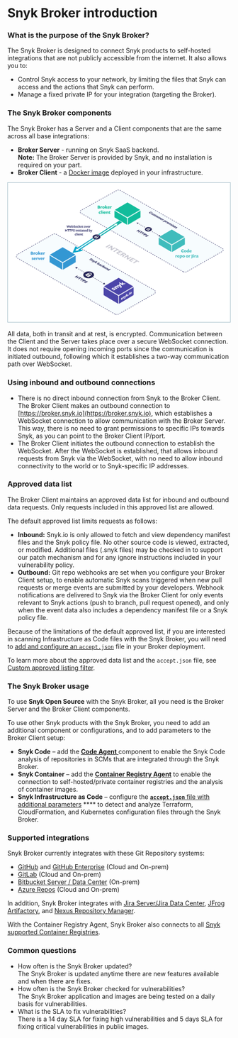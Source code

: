 # Snyk Broker introduction

### What is the purpose of the Snyk Broker?

The Snyk Broker is designed to connect Snyk products to self-hosted integrations that are not publicly accessible from the internet. It also allows you to:

* Control Snyk access to your network, by limiting the files that Snyk can access and the actions that Snyk can perform.
* Manage a fixed private IP for your integration (targeting the Broker).

### The Snyk Broker components

The Snyk Broker has a Server and a Client components that are the same across all base integrations:

* **Broker Server** - running on Snyk SaaS backend.\
  **Note:** The Broker Server is provided by Snyk, and no installation is required on your part.
* **Broker Client** - a [Docker image](https://hub.docker.com/r/snyk/broker/) deployed in your infrastructure.

![](<../../.gitbook/assets/Snyk Broker diagram.png>)

All data, both in transit and at rest, is encrypted. Communication between the Client and the Server takes place over a secure WebSocket connection. It does not require opening incoming ports since the communication is initiated outbound, following which it establishes a two-way communication path over WebSocket.

### Using inbound and outbound connections

* There is no direct inbound connection from Snyk to the Broker Client. The Broker Client makes an outbound connection to [https://broker.snyk.io](https://broker.snyk.io), which establishes a WebSocket connection to allow communication with the Broker Server. This way, there is no need to grant permissions to specific IPs towards Snyk, as you can point to the Broker Client IP/port.
* The Broker Client initiates the outbound connection to establish the WebSocket. After the WebSocket is established, that allows inbound requests from Snyk via the WebSocket, with no need to allow inbound connectivity to the world or to Snyk-specific IP addresses.

### **Approved data list**

The Broker Client maintains an approved data list for inbound and outbound data requests. Only requests included in this approved list are allowed.

The default approved list limits requests as follows:

* **Inbound:** Snyk.io is only allowed to fetch and view dependency manifest files and the Snyk policy file. No other source code is viewed, extracted, or modified. Additional files (.snyk files) may be checked in to support our patch mechanism and for any ignore instructions included in your vulnerability policy.
* **Outbound:** Git repo webhooks are set when you configure your Broker Client setup, to enable automatic Snyk scans triggered when new pull requests or merge events are submitted by your developers. Webhook notifications are delivered to Snyk via the Broker Client for only events relevant to Snyk actions (push to branch, pull request opened), and only when the event data also includes a dependency manifest file or a Snyk policy file.

Because of the limitations of the default approved list, if you are interested in scanning Infrastructure as Code files with the Snyk Broker, you will need to [add and configure an `accept.json`](snyk-broker-infrastructure-as-code-detection/) file in your Broker deployment.

To learn more about the approved data list and the `accept.json` file, see [Custom approved listing filter](set-up-snyk-broker/how-to-install-and-configure-your-snyk-broker-client.md).

### **The Snyk Broker usage**

To use **Snyk Open Source** with the Snyk Broker, all you need is the Broker Server and the Broker Client components.

To use other Snyk products with the Snyk Broker, you need to add an additional component or configurations, and to add parameters to the Broker Client setup:

* **Snyk Code** – add the [**Code Agent** ](snyk-broker-code-agent/)component to enable the Snyk Code analysis of repositories in SCMs that are integrated through the Snyk Broker.
* **Snyk Container** – add the [**Container Registry Agent**](snyk-broker-container-registry-agent/) to enable the connection to self-hosted/private container registries and the analysis of container images.
* **Snyk Infrastructure as Code** – configure the [**`accept.json`** file with additional parameters](snyk-broker-infrastructure-as-code-detection/) \*\*\*\* to detect and analyze Terraform, CloudFormation, and Kubernetes configuration files through the Snyk Broker.

### **Supported integrations**

Snyk Broker currently integrates with these Git Repository systems:

* [GitHub](https://docs.snyk.io/integrations/git-repository-scm-integrations/github-integration) and [GitHub Enterprise](https://docs.snyk.io/integrations/git-repository-scm-integrations/github-enterprise-integration) (Cloud and On-prem)
* [GitLab](https://docs.snyk.io/integrations/git-repository-scm-integrations/gitlab-integration) (Cloud and On-prem)
* [Bitbucket Server / Data Center](../../integrate-with-snyk/git-repository-scm-integrations/bitbucket-data-center-server-integration.md) (On-prem)
* [Azure Repos](https://docs.snyk.io/integrations/git-repository-scm-integrations/azure-repos-integration) (Cloud and On-prem)

In addition, Snyk Broker integrates with [Jira Server/Jira Data Center](../../integrate-with-snyk/notifications-ticketing-system-integrations/jira.md), [JFrog Artifactory](../../integrate-with-snyk/private-registry-integrations/artifactory-registry-setup.md), and [Nexus Repository Manager](../../integrate-with-snyk/private-registry-integrations/nexus-repo-manager-setup.md).

With the Container Registry Agent, Snyk Broker also connects to all [Snyk supported Container Registries](snyk-broker-container-registry-agent/).

### Common questions

* How often is the Snyk Broker updated?\
  The Snyk Broker is updated anytime there are new features available and when there are fixes.
* How often is the Snyk Broker checked for vulnerabilities?\
  The Snyk Broker application and images are being tested on a daily basis for vulnerabilities.
* What is the SLA to fix vulnerabilities?\
  There is a 14 day SLA for fixing high vulnerabilities and 5 days SLA for fixing critical vulnerabilities in public images.
